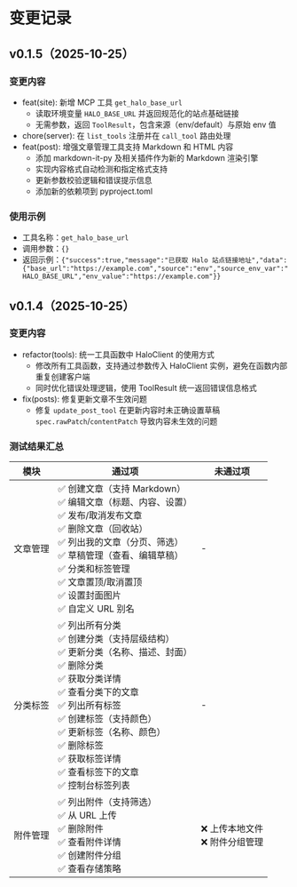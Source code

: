 # 变更记录

## v0.1.5（2025-10-25）


### 变更内容
- feat(site): 新增 MCP 工具 `get_halo_base_url`
  - 读取环境变量 `HALO_BASE_URL` 并返回规范化的站点基础链接
  - 无需参数，返回 `ToolResult`，包含来源（env/default）与原始 env 值
- chore(server): 在 `list_tools` 注册并在 `call_tool` 路由处理
- feat(post): 增强文章管理工具支持 Markdown 和 HTML 内容
  - 添加 markdown-it-py 及相关插件作为新的 Markdown 渲染引擎
  - 实现内容格式自动检测和指定格式支持
  - 更新参数校验逻辑和错误提示信息
  - 添加新的依赖项到 pyproject.toml

### 使用示例
- 工具名称：`get_halo_base_url`
- 调用参数：`{}`
- 返回示例：`{"success":true,"message":"已获取 Halo 站点链接地址","data":{"base_url":"https://example.com","source":"env","source_env_var":"HALO_BASE_URL","env_value":"https://example.com"}}`

## v0.1.4（2025-10-25）


### 变更内容
- refactor(tools): 统一工具函数中 HaloClient 的使用方式
  - 修改所有工具函数，支持通过参数传入 HaloClient 实例，避免在函数内部重复创建客户端
  - 同时优化错误处理逻辑，使用 ToolResult 统一返回错误信息格式
- fix(posts): 修复更新文章不生效问题
  - 修复 `update_post_tool` 在更新内容时未正确设置草稿 `spec.rawPatch`/`contentPatch` 导致内容未生效的问题

### 测试结果汇总

| 模块 | 通过项 | 未通过项 |
| --- | --- | --- |
| 文章管理 | ✅ 创建文章（支持 Markdown）<br>✅ 编辑文章（标题、内容、设置）<br>✅ 发布/取消发布文章<br>✅ 删除文章（回收站）<br>✅ 列出我的文章（分页、筛选）<br>✅ 草稿管理（查看、编辑草稿）<br>✅ 分类和标签管理<br>✅ 文章置顶/取消置顶<br>✅ 设置封面图片<br>✅ 自定义 URL 别名 | - |
| 分类标签 | ✅ 列出所有分类<br>✅ 创建分类（支持层级结构）<br>✅ 更新分类（名称、描述、封面）<br>✅ 删除分类<br>✅ 获取分类详情<br>✅ 查看分类下的文章<br>✅ 列出所有标签<br>✅ 创建标签（支持颜色）<br>✅ 更新标签（名称、颜色）<br>✅ 删除标签<br>✅ 获取标签详情<br>✅ 查看标签下的文章<br>✅ 控制台标签列表 | - |
| 附件管理 | ✅ 列出附件（支持筛选）<br>✅ 从 URL 上传<br>✅ 删除附件<br>✅ 查看附件详情<br>✅ 创建附件分组<br>✅ 查看存储策略 | ❌ 上传本地文件<br>❌ 附件分组管理 |